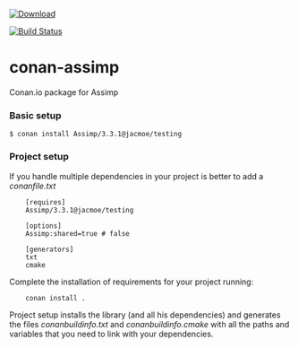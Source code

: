 [ ![Download](https://api.bintray.com/packages/jacmoe/Conan/Assimp%3Ajacmoe/images/download.svg) ](https://bintray.com/jacmoe/Conan/Assimp%3Ajacmoe/_latestVersion)

[![Build Status](https://travis-ci.org/jacmoe/conan-assimp.svg)](https://travis-ci.org/jacmoe/conan-assimp)

# conan-assimp
Conan.io package for Assimp

### Basic setup

```
$ conan install Assimp/3.3.1@jacmoe/testing
```

### Project setup

If you handle multiple dependencies in your project is better to add a *conanfile.txt*
```
    [requires]
    Assimp/3.3.1@jacmoe/testing

    [options]
    Assimp:shared=true # false

    [generators]
    txt
    cmake
```
Complete the installation of requirements for your project running:
```
    conan install .
```
Project setup installs the library (and all his dependencies) and generates the files *conanbuildinfo.txt* and *conanbuildinfo.cmake* with all the paths and variables that you need to link with your dependencies.

